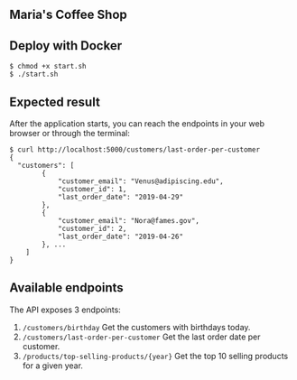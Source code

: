 ## Maria's Coffee Shop

## Deploy with Docker

```
$ chmod +x start.sh
$ ./start.sh
```

## Expected result

After the application starts, you can reach the endpoints in your web browser or through the terminal:
```
$ curl http://localhost:5000/customers/last-order-per-customer
{
  "customers": [
        {
            "customer_email": "Venus@adipiscing.edu",
            "customer_id": 1,
            "last_order_date": "2019-04-29"
        },
        {
            "customer_email": "Nora@fames.gov",
            "customer_id": 2,
            "last_order_date": "2019-04-26"
        }, ...
    ]
}
```

## Available endpoints

The API exposes 3 endpoints:
1. `/customers/birthday` Get the customers with birthdays today.
2. `/customers/last-order-per-customer` Get the last order date per customer.
3. `/products/top-selling-products/{year}` Get the top 10 selling products for a given year.